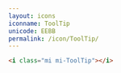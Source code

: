 ```yaml
---
layout: icons
iconname: ToolTip
unicode: EEBB
permalink: /icon/ToolTip/
---
```


``` html
<i class="mi mi-ToolTip"></i>
```
